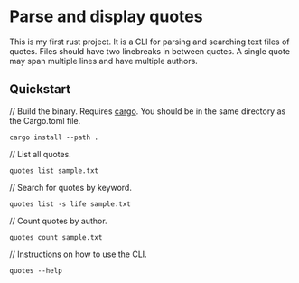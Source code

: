 # Parse and display quotes

This is my first rust project. It is a CLI for parsing and searching text files of quotes.
Files should have two linebreaks in between quotes. A single quote may span multiple lines and have multiple authors.

## Quickstart
// Build the binary. Requires [cargo](https://doc.rust-lang.org/book/ch01-01-installation.html). You should be in the same directory as the Cargo.toml file.
```
cargo install --path .
```
// List all quotes.
```
quotes list sample.txt 
```
// Search for quotes by keyword.
```
quotes list -s life sample.txt
```
// Count quotes by author.
```
quotes count sample.txt
```
// Instructions on how to use the CLI.
```
quotes --help 
```